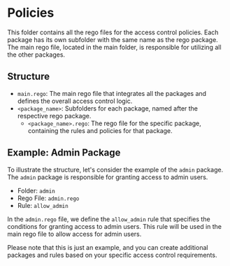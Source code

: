 # Policies

This folder contains all the rego files for the access control policies. Each package has its own subfolder with the same name as the rego package. The main rego file, located in the main folder, is responsible for utilizing all the other packages.

## Structure

- `main.rego`: The main rego file that integrates all the packages and defines the overall access control logic.
- `<package_name>`: Subfolders for each package, named after the respective rego package.
  - `<package_name>.rego`: The rego file for the specific package, containing the rules and policies for that package.

## Example: Admin Package

To illustrate the structure, let's consider the example of the `admin` package. The `admin` package is responsible for granting access to admin users.

- Folder: `admin`
- Rego File: `admin.rego`
- Rule: `allow_admin`

In the `admin.rego` file, we define the `allow_admin` rule that specifies the conditions for granting access to admin users. This rule will be used in the main rego file to allow access for admin users.

Please note that this is just an example, and you can create additional packages and rules based on your specific access control requirements.